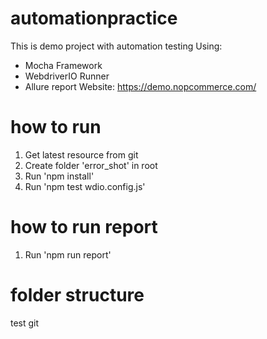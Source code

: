 # automationpractice
This is demo project with automation testing
Using:
- Mocha Framework
- WebdriverIO Runner
- Allure report
Website: https://demo.nopcommerce.com/

# how to run
1. Get latest resource from git
2. Create folder 'error_shot' in root
3. Run 'npm install'
4. Run 'npm test wdio.config.js'

# how to run report
1. Run 'npm run report'

# folder structure
test git
